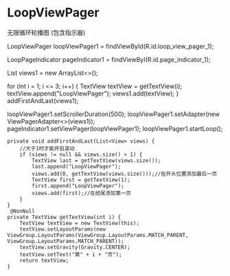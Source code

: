 # LoopViewPager
无限循环轮播图 (包含指示器)

LoopViewPager loopViewPager1 =  findViewById(R.id.loop_view_pager_1);

LoopPageIndicator pageIndicator1 = findViewByI(R.id.page_indicator_1);

List<View> views1 = new ArrayList<>();
     
for (int i = 1; i <= 3; i++) {
     TextView textView = getTextView(i);
     textView.append("LoopViewPager");
     views1.add(textView);
}
addFirstAndLast(views1);
        
loopViewPager1.setScrollerDuration(500);
loopViewPager1.setAdapter(new ViewPagerAdapter<>(views1));
pageIndicator1.setViewPager(loopViewPager1);
loopViewPager1.startLoop();

    private void addFirstAndLast(List<View> views) {
        //大于1时才能开启滚动
        if (views != null && views.size() > 1) {
            TextView last = getTextView(views.size());
            last.append("LoopViewPager");
            views.add(0, getTextView(views.size()));//在开头位置添加最后一页
            TextView first = getTextView(1);
            first.append("LoopViewPager");
            views.add(first);//在结尾添加第一页
        }
    }
     @NonNull
    private TextView getTextView(int i) {
        TextView textView = new TextView(this);
        textView.setLayoutParams(new ViewGroup.LayoutParams(ViewGroup.LayoutParams.MATCH_PARENT, ViewGroup.LayoutParams.MATCH_PARENT));
        textView.setGravity(Gravity.CENTER);
        textView.setText("第" + i + "页");
        return textView;
    }
